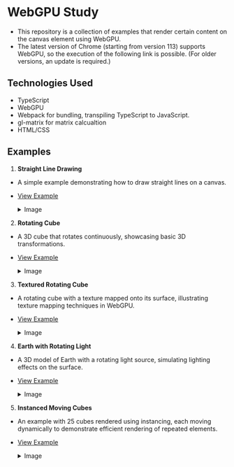 # WebGPU Study

- This repository is a collection of examples that render certain content on the canvas element using WebGPU.
- The latest version of Chrome (starting from version 113) supports WebGPU, so the execution of the following link is possible. (For older versions, an update is required.)

## Technologies Used

- TypeScript
- WebGPU
- Webpack for bundling, transpiling TypeScript to JavaScript.
- gl-matrix for matrix calcualtion
- HTML/CSS

## Examples

1. **Straight Line Drawing**

- A simple example demonstrating how to draw straight lines on a canvas.
- [View Example](https://muilyang12.github.io/WebGPU-Study/01/dist/)

  <details>
    <summary>Image</summary>
    <img src="https://github.com/muilyang12/WebGPUStudy/assets/78548830/a871d8ca-34e6-4538-96e0-921da5e066b1" alt="Straight Line Drawing" width=500 />
  </details>

2. **Rotating Cube**

- A 3D cube that rotates continuously, showcasing basic 3D transformations.
- [View Example](https://muilyang12.github.io/WebGPU-Study/02/dist/)

  <details>
    <summary>Image</summary>
    <img src="https://github.com/muilyang12/WebGPUStudy/assets/78548830/6ce8ad76-3de5-4524-a002-eb599d1cc073" alt="Rotating Cube" width=500 />
  </details>

3. **Textured Rotating Cube**

- A rotating cube with a texture mapped onto its surface, illustrating texture mapping techniques in WebGPU.
- [View Example](https://muilyang12.github.io/WebGPU-Study/03/dist/)

    <details>
      <summary>Image</summary>
      <img src="https://github.com/muilyang12/WebGPUStudy/assets/78548830/326c9690-e68f-4a94-93cb-6d0b986cd056" alt="Textured Rotating Cube" width=500 />
    </details>

4. **Earth with Rotating Light**

- A 3D model of Earth with a rotating light source, simulating lighting effects on the surface.
- [View Example](https://muilyang12.github.io/WebGPU-Study/04/dist/)

  <details>
    <summary>Image</summary>
    <img src="https://github.com/muilyang12/WebGPUStudy/assets/78548830/f55715cf-0321-4fb5-9c8c-42c2a013bfd5" alt="Earth with Rotating Light" width=500 />
  </details>

5. **Instanced Moving Cubes**

- An example with 25 cubes rendered using instancing, each moving dynamically to demonstrate efficient rendering of repeated elements.
- [View Example](https://muilyang12.github.io/WebGPU-Study/05/dist/)

    <details>
      <summary>Image</summary>
      <img src="https://github.com/muilyang12/WebGPUStudy/assets/78548830/f991ffaf-578d-442b-b865-d99ee7a4a50c" alt="Instanced Moving Cubes" width=500 />
    </details>
